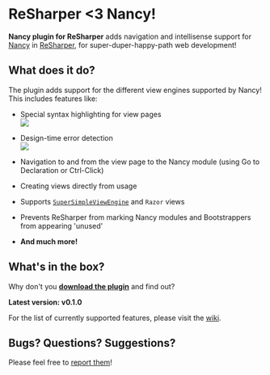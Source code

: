 # **ReSharper <3 Nancy!**

**Nancy plugin for ReSharper** adds navigation and intellisense support for [Nancy](http://nancyfx.org/) in [ReSharper](http://www.jetbrains.com/resharper/), for super-duper-happy-path web development!

## What does it do?

The plugin adds support for the different view engines supported by Nancy! This includes features like:

- Special syntax highlighting for view pages  
![](http://i.imgur.com/xu2htE4.png)

- Design-time error detection  
![](http://i.imgur.com/Dj5eenY.png)

- Navigation to and from the view page to the Nancy module (using Go to Declaration or Ctrl-Click)  

- Creating views directly from usage

- Supports [`SuperSimpleViewEngine`](https://github.com/NancyFx/Nancy/wiki/The-Super-Simple-View-Engine) and `Razor` views

- Prevents ReSharper from marking Nancy modules and Bootstrappers from appearing 'unused'

- **And much more!**

## What's in the box?

Why don't you [**download the plugin**](https://raw.github.com/hmemcpy/Nancy-ReSharper-Plugin/versions/NancyReSharperPlugin.0.1.0.msi) and find out?

**Latest version: v0.1.0**

For the list of currently supported features, please visit the [wiki](https://github.com/hmemcpy/Nancy-ReSharper-Plugin/wiki).

## Bugs? Questions? Suggestions?

Please feel free to [report them](https://github.com/hmemcpy/Nancy-ReSharper-Plugin/issues)!
